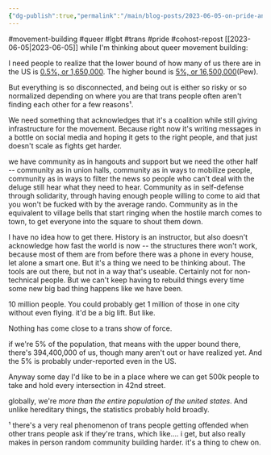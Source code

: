 ```yaml
---
{"dg-publish":true,"permalink":"/main/blog-posts/2023-06-05-on-pride-and-taking-the-offensive/","noteIcon":"","created":"2023-08-09T15:00:58.223-04:00","updated":"2023-10-06T22:48:30.832-04:00"}
---
```


#movement-building #queer #lgbt #trans #pride #cohost-repost
[[2023-06-05\|2023-06-05]]
while I'm thinking about queer movement building:

I need people to realize that the lower bound of how many of us there are in the US is [0.5%, or 1,650,000](https://www.reuters.com/world/us/new-study-estimates-16-million-us-identify-transgender-2022-06-10/). The higher bound is [5%, or 16,500,000](https://www.pewresearch.org/short-reads/2022/06/07/about-5-of-young-adults-in-the-u-s-say-their-gender-is-different-from-their-sex-assigned-at-birth/)(Pew).

But everything is so disconnected, and being out is either so risky or so normalized depending on where you are that trans people often aren't finding each other for a few reasons¹.

We need something that acknowledges that it's a coalition while still giving infrastructure for the movement. Because right now it's writing messages in a bottle on social media and hoping it gets to the right people, and that just doesn't scale as fights get harder.

we have community as in hangouts and support but we need the other half -- community as in union halls, community as in ways to mobilize people, community as in ways to filter the news so people who can't deal with the deluge still hear what they need to hear. Community as in self-defense through solidarity, through having enough people willing to come to aid that you won't be fucked with by the average rando. Community as in the equivalent to village bells that start ringing when the hostile march comes to town, to get everyone into the square to shout them down.

I have no idea how to get there. History is an instructor, but also doesn't acknowledge how fast the world is now -- the structures there won't work, because most of them are from before there was a phone in every house, let alone a smart one. But it's a thing we need to be thinking about. The tools are out there, but not in a way that's useable. Certainly not for non-technical people. But we can't keep having to rebuild things every time some new big bad thing happens like we have been.

10 million people. You could probably get 1 million of those in one city without even flying. it'd be a big lift. But like.

Nothing has come close to a trans show of force.

if we're 5% of the population, that means with the upper bound there, there's 394,400,000 of us, though many aren't out or have realized yet. And the 5% is probably under-reported even in the US.

Anyway some day I'd like to be in a place where we can get 500k people to take and hold every intersection in 42nd street.

globally, we're _more than the entire population of the united states_. And unlike hereditary things, the statistics probably hold broadly.

¹ there's a very real phenomenon of trans people getting offended when other trans people ask if they're trans, which like.... i get, but also really makes in person random community building harder. it's a thing to chew on.
